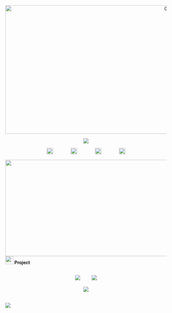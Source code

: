 <a target="_blank" align="center">
  <img align="center" height="400" width="1000" alt="GIF" src="https://i.gifer.com/33HI.gif">
</a>

<p align="center">
  <a href="https://github.com/IVANMORAG">
    <img src="https://readme-typing-svg.herokuapp.com?color=%23E6F7FF&size=28&center=true&vCenter=true&width=800&height=80&lines=Hi,+Welcome+to+my+Github;&duration=3000&fontWeight=900&background=linear-gradient(90deg,%20%230044FF,%20%23FFFFFF)&shadow=0_0_25px_%230044FF,0_0_50px_%23FFFFFF">
  </a>
</p>

<div align="center">
  <a href="https://www.linkedin.com/in/ivan-morag/" style="text-decoration:none"><!--
  --><img src="https://raw.githubusercontent.com/gauravghongde/social-icons/master/SVG/White/LinkedIN_white.svg" width="20px" alt="LinkedIn" style="margin:0 10px;"><!--
  --></a>       
&nbsp;&nbsp;&nbsp;&nbsp;&nbsp;&nbsp;&nbsp;&nbsp;<!--
  --><a href="https://www.instagram.com/ivn_mg/" style="text-decoration:none"><!--
  --><img src="https://cdn.simpleicons.org/instagram/white" width="20px" alt="Instagram" style="margin:0 10px;"><!--
  --></a>
  &nbsp;&nbsp;&nbsp;&nbsp;&nbsp;&nbsp;&nbsp;&nbsp;<!-- 
  --><a href="https://x.com/Ivn_moraG" style="text-decoration:none"><!--
  --><img src="https://cdn.simpleicons.org/x/white" width="20px" alt="X (Twitter)" style="margin:0 10px;"><!--
  --></a>
  &nbsp;&nbsp;&nbsp;&nbsp;&nbsp;&nbsp;&nbsp;&nbsp;<!--
  --><a href="https://www.tiktok.com/@ivan_morag" style="text-decoration:none"><!--
  --><img src="https://cdn.simpleicons.org/tiktok/white" width="20px" alt="TikTok" style="margin:0 10px;"><!--
  --></a>
</div>

[<img align="left" width="1000" src="https://youtube-music-widget.vercel.app/_Now_Playing-FF0000?style=flat-square&logo=youtube-music&logoColor=white" height="300">](https://music.youtube.com/playlist?list=PLlHhWhyPeWs7qJtNiUH3f8Z3oSO8CgiH-)

<br>

 <img src="https://media2.giphy.com/media/QssGEmpkyEOhBCb7e1/giphy.gif?cid=ecf05e47a0n3gi1bfqntqmob8g9aid1oyj2wr3ds3mg700bl&rid=giphy.gif" width ="25"><b> Project</b>
 
<br/>
<div align="center">
  <a href="https://github.com/IVANMORAG/MRITumorDetectorAI" style="text-decoration:none"><!--
  --><img src="https://github-readme-stats.vercel.app/api/pin/?username=IVANMORAG&repo=MRITumorDetectorAI&theme=tokyonight" /><!--
  --></a>       
&nbsp;&nbsp;&nbsp;&nbsp;&nbsp;&nbsp;&nbsp;&nbsp;<!--
  --><a href="https://github.com/IVANMORAG/Cybersecurity-ML" style="text-decoration:none"><!--
  --><img src="https://github-readme-stats.vercel.app/api/pin/?username=IVANMORAG&repo=Cybersecurity-ML&theme=tokyonight" /><!--
  --></a>
<br>
<br>
<!-- Línea 2 -->
<a href="https://github.com/IVANMORAG/facial-point-detection" style="text-decoration:none">
  <img src="https://github-readme-stats.vercel.app/api/pin/?username=IVANMORAG&repo=facial-point-detection&theme=tokyonight" />
</a>

</div>


</br>
</br>
<!--horizontal divider(gradiant)-->
<img src="https://user-images.githubusercontent.com/73097560/115834477-dbab4500-a447-11eb-908a-139a6edaec5c.gif">


